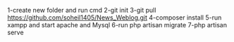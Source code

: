 1-create new folder and run cmd 
2-git init
3-git pull https://github.com/soheil1405/News_Weblog.git 
4-composer install
5-run xampp and start apache and Mysql
6-run php artisan migrate
7-php artisan serve
